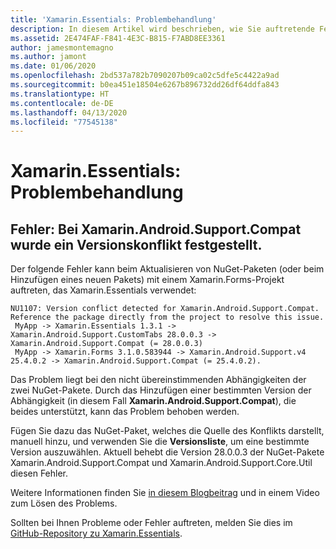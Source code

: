 ```yaml
---
title: 'Xamarin.Essentials: Problembehandlung'
description: In diesem Artikel wird beschrieben, wie Sie auftretende Fehler beim Entwickeln mit der Xamarin.Essentials-Bibliothek beheben.
ms.assetid: 2E474FAF-F841-4E3C-B815-F7ABD8EE3361
author: jamesmontemagno
ms.author: jamont
ms.date: 01/06/2020
ms.openlocfilehash: 2bd537a782b7090207b09ca02c5dfe5c4422a9ad
ms.sourcegitcommit: b0ea451e18504e6267b896732dd26df64ddfa843
ms.translationtype: HT
ms.contentlocale: de-DE
ms.lasthandoff: 04/13/2020
ms.locfileid: "77545138"
---
```

# <a name="xamarinessentials-troubleshooting"></a>Xamarin.Essentials: Problembehandlung

## <a name="error-version-conflict-detected-for-xamarinandroidsupportcompat"></a>Fehler: Bei Xamarin.Android.Support.Compat wurde ein Versionskonflikt festgestellt.

Der folgende Fehler kann beim Aktualisieren von NuGet-Paketen (oder beim Hinzufügen eines neuen Pakets) mit einem Xamarin.Forms-Projekt auftreten, das Xamarin.Essentials verwendet:

```error
NU1107: Version conflict detected for Xamarin.Android.Support.Compat. Reference the package directly from the project to resolve this issue. 
 MyApp -> Xamarin.Essentials 1.3.1 -> Xamarin.Android.Support.CustomTabs 28.0.0.3 -> Xamarin.Android.Support.Compat (= 28.0.0.3) 
 MyApp -> Xamarin.Forms 3.1.0.583944 -> Xamarin.Android.Support.v4 25.4.0.2 -> Xamarin.Android.Support.Compat (= 25.4.0.2).
```

Das Problem liegt bei den nicht übereinstimmenden Abhängigkeiten der zwei NuGet-Pakete. Durch das Hinzufügen einer bestimmten Version der Abhängigkeit (in diesem Fall **Xamarin.Android.Support.Compat**), die beides unterstützt, kann das Problem behoben werden.

Fügen Sie dazu das NuGet-Paket, welches die Quelle des Konflikts darstellt, manuell hinzu, und verwenden Sie die **Versionsliste**, um eine bestimmte Version auszuwählen. Aktuell behebt die Version 28.0.0.3 der NuGet-Pakete Xamarin.Android.Support.Compat und Xamarin.Android.Support.Core.Util diesen Fehler.

Weitere Informationen finden Sie [in diesem Blogbeitrag](https://redth.codes/how-to-fix-the-dreaded-version-conflict-nuget-error-in-your-xamarin-android-projects/) und in einem Video zum Lösen des Problems.

Sollten bei Ihnen Probleme oder Fehler auftreten, melden Sie dies im [GitHub-Repository zu Xamarin.Essentials](https://github.com/xamarin/Essentials).
